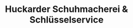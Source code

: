---
title: "Huckarder Schuhmacherei & Schlüsselservice"
url: /dortmund/huckarder-schuhmacherei-und-schluesselservice/
shop: Schlüsseldienst
---